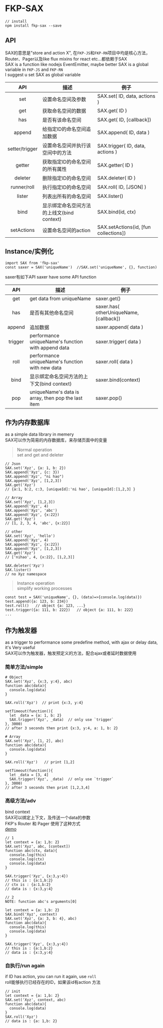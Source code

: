 # FKP-SAX

```
// install
npm install fkp-sax --save
```

## API  

SAX的意思是"store and action X", 在`FKP-JS`和`FKP-RN`项目中均是核心方法，Router、Pager以及like flux mixins for react etc...都依赖于SAX  
SAX is a function like nodejs EventEmitter, maybe better
SAX is a global variable in  `FKP-JS` and `FKP-RN`  
I suggest u set SAX as global variable

| API           | 描述           | 例子  |
| :-------------: |-------------| -----|
| set       | 设置命名空间及参数 |  SAX.set( ID, data, actions )|
| get       | 获取命名空间的数据 |  SAX.get( ID )|
| has       | 是否有该命名空间 |  SAX.get( ID, [callback])|
| append       | 给指定ID的命名空间追加数据 |  SAX.append( ID, data ) |
| setter/trigger       | 设置命名空间并执行该空间中的方法 |  SAX.trigger( ID, data, actions )|
| getter       | 获取指定ID的命名空间的所有属性 |  SAX.getter( ID ) |
| deleter       | 删除指定ID的命名空间 |  SAX.deleter( ID )|
| runner/roll       | 执行指定ID的命名空间 |  SAX.roll( ID, [JSON] )|
| lister       | 列表出所有的命名空间 |  SAX.lister()|
| bind       | 显示绑定命名空间方法的上线文(bind context) |  SAX.bind(id, ctx)|
| setActions       | 设置命名空间的action |  SAX.setActions(id, [fun collections])|

## Instance/实例化
```
import SAX from 'fkp-sax'
const saxer = SAX('uniqueName')  //SAX.set('uniqueName', {}, function)
```
saxer有如下API
saxer have some API function

| API           | 描述           | 例子  |
| :-------------: |-------------| -----|
| get       | get data from uniqueName |  saxer.get()|
| has       | 是否有其他命名空间 |  saxer.has( otherUniqueName, [callback])|
| append       | 追加数据 |  saxer.append( data ) |
| trigger       | performance uniqueName's function with append data |  saxer.trigger( data )|
| roll       | performance uniqueName's function with new data |  saxer.roll( data )|
| bind       | 显示绑定命名空间方法的上下文(bind context) |  saxer.bind(context)|
| pop       | uniqueName's data is array, then pop the last item  |  saxer.pop()|


## 作为内存数据库
as a simple data library in memery      
SAX可以作为简易的内存数据库，来存储页面中的变量  

> Normal operation  
set and get and deleter   

```
// Json
SAX.set('Xyz', {a: 1, b: 2})
SAX.append('Xyz', {c: 3})
SAX.append('Xyz', "ni hao")
SAX.append('Xyz', [1,2,3])
SAX.get('Xyz')
// {a:1, b:2, c:3, [uniqueId]:'ni hao', [uniqueId]:[1,2,3] }  

// Array
SAX.set('Xyz', [1,2,3])
SAX.append('Xyz', 4)
SAX.append('Xyz', 'abc')
SAX.append('Xyz', {x:22})
SAX.get('Xyz')
// [1, 2, 3, 4, 'abc', {x:22}]

// other
SAX.set('Xyz', 'hello')
SAX.append('Xyz', 4)
SAX.append('Xyz', {x:22})
SAX.append('Xyz', [1,2,3])
SAX.get('Xyz')
// ['nihao', 4, {x:22}, [1,2,3]]

SAX.deleter('Xyz')
SAX.lister()
// no Xyz namespace
```

> Instance operation  
simplify working processes

```
const test = SAX('uniqueName', {}, (data)=>{console.log(data)})
test.append({a: 123, b: 234})
test.roll()   // object {a: 123, ...}
test.trigger({a: 111, b: 222})   // object {a: 111, b: 222}
...
```

## 作为触发器  
as a trigger to performance some predefine method, with ajax or delay data, it's Very useful   
SAX可以作为触发器，触发预定义的方法，配合ajax或者延时数据使用  

### 简单方法/simple
```
# Object  
SAX.set('Xyz', {x:3, y:4}, abc)
function abc(data){
  console.log(data)
}

SAX.roll('Xyz')  // print {x:3, y:4}

setTimeout(function(){
  let _data = {a: 1, b: 2}
  SAX.trigger('Xyz', _data)  // only use `trigger`
}, 3000)
// after 3 seconds then print {x:3, y:4, a: 1, b: 2}

# Array
SAX.set('Xyz', [1, 2], abc)
function abc(data){
  console.log(data)
}

SAX.roll('Xyz')   // print [1,2]

setTimeout(function(){
  let _data = [3, 4]
  SAX.trigger('Xyz', _data)  // only use `trigger`
}, 3000)
// after 3 seconds then print [1,2,3,4]
```

### 高级方法/adv
bind context  
SAX可以绑定上下文，及传送一个data的参数  
FKP's Router 和 Pager 使用了这种方式  
[demo](http://www.agzgz.com/app)

```
// 1
let context = {a: 1,b: 2}
SAX.set('Xyz', abc, [context])
function abc(ctx, data){
  console.log(this)
  console.log(ctx)
  console.log(data)
}  

SAX.trigger('Xyz', {x:3,y:4})
// this is : {a:1,b:2}
// ctx is : {a:1,b:2}
// data is : {x:3,y:4}

// 2
NOTE: function abc's arguments[0]

let context = {a: 1,b: 2}
SAX.bind('Xyz', context)
SAX.set('Xyz', {a: 3, b: 4}, abc)
function abc(data){
  console.log(this)
  console.log(data)
}  

SAX.trigger('Xyz', {x:3,y:4})
// this is : {a:1,b:2}
// data is : {x:3,y:4}
```

### 自执行/run again
if ID has action, you can run it again, use `roll`   
roll能够执行已经存在的ID，如果该id有action 方法  

```
// init  
let context = {a: 1,b: 2}
SAX.set('Xyz', context, abc)
function abc(data){
  console.log(data)
}
SAX.roll('Xyz')
// data is : {a: 1,b: 2}
```
